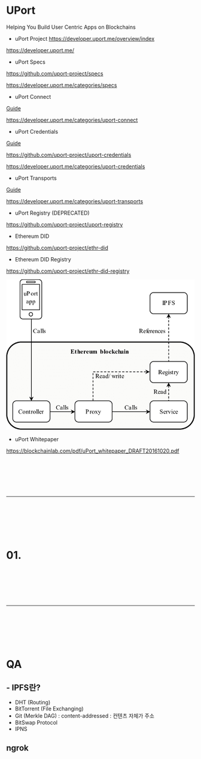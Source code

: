 # UPort

Helping You Build User Centric Apps on Blockchains

 - uPort Project
https://developer.uport.me/overview/index

https://developer.uport.me/

 - uPort Specs

https://github.com/uport-project/specs

https://developer.uport.me/categories/specs

 - uPort Connect

[Guide](https://developer.uport.me/uport-connect/guides/usage)

https://developer.uport.me/categories/uport-connect

 - uPort Credentials

[Guide](https://developer.uport.me/uport-credentials/guides/tutorial)

https://github.com/uport-project/uport-credentials

https://developer.uport.me/categories/uport-credentials

 - uPort Transports

[Guide](https://developer.uport.me/uport-transports/guides/modules)

https://developer.uport.me/categories/uport-transports
 - uPort Registry (DEPRECATED)

https://github.com/uport-project/uport-registry

 - Ethereum DID

https://github.com/uport-project/ethr-did

 - Ethereum DID Registry

https://github.com/uport-project/ethr-did-registry

![](./mdsrc/uportarchitecture.png)

 - uPort Whitepaper

https://blockchainlab.com/pdf/uPort_whitepaper_DRAFT20161020.pdf

<br><br><br><br><br>
<hr>
<br><br><br><br><br>

# 01.


<br><br><br><br><br>
<hr>
<br><br><br><br><br>

# QA

## - IPFS란?
 - DHT (Routing)
 - BitTorrent (File Exchanging)
 - Git (Merkle DAG) : content-addressed : 컨텐츠 자체가 주소
 - BitSwap Protocol
 - IPNS

## ngrok